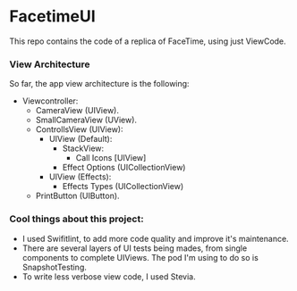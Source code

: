 # FacetimeUI
This repo contains the code of a replica of FaceTime, using just ViewCode.

### View Architecture
So far, the app view architecture is the following:
- Viewcontroller:
    - CameraView (UIView).
    - SmallCameraView (UView).
    - ControllsView (UIView):
        - UIView (Default): 
          - StackView: 
            - Call Icons [UIView]
          - Effect Options (UICollectionView)
        - UIView (Effects):
          - Effects Types (UICollectionView)
    - PrintButton (UIButton).

### Cool things about this project:
- I used Swifitlint, to add more code quality and improve it's maintenance.
- There are several layers of UI tests being mades, from single components to complete UIViews. The pod I'm using to do so is SnapshotTesting.
- To write less verbose view code, I used Stevia. 
